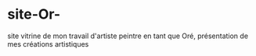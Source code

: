 # site-Or-
site vitrine de mon travail d'artiste peintre en tant que Oré, présentation de mes créations artistiques
